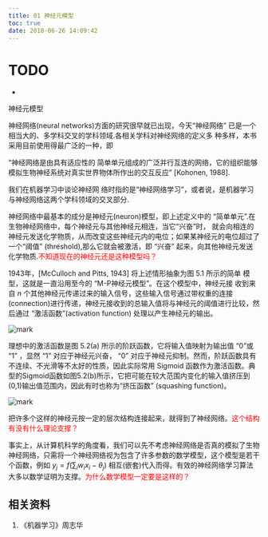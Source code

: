 ```yaml
---
title: 01 神经元模型
toc: true
date: 2018-06-26 14:09:42
---
```

# TODO
-


神经元模型


神经网络(neural networks)方面的研究很早就已出现，今天“神经网络” 已是一个相当大的、多学科交叉的学科领域.各相关学科对神经网络的定义多 种多样，本书采用目前使用得最广泛的一种，即

“神经网络是由具有适应性的 简单单元组成的广泛并行互连的网络，它的组织能够模拟生物神经系统对真实世界物体所作出的交互反应” [Kohonen, 1988].

我们在机器学习中谈论神经网 络时指的是“神经网络学习”，或者说，是机器学习与神经网络这两个学科领域的交叉部分.

神经网络中最基本的成分是神经元(neuron)模型，即上述定义中的 “简单单元”.在生物神经网络中，每个神经元与其他神经元相连，当它“兴奋”时， 就会向相连的神经元发送化学物质，从而改变这些神经元内的电位；如果某神经元的电位超过了一个“阈值” (threshold),那么它就会被激活，即 “兴奋” 起来，向其他神经元发送化学物质.<span style="color:red;">不知道现在的神经元还是这种模型吗？</span>

1943年，[McCulloch and Pitts, 1943] 将上述情形抽象为图 5.1 所示的简单 模型，这就是一直沿用至今的 “M-P神经元模型”。在这个模型中，神经元接 收到来自 $n$ 个其他神经元传递过来的输入信号，这些输入信号通过带权重的连接(connection)进行传递，神经元接收到的总输入值将与神经元的阈值进行比较，然后通过 “激活函数”(activation function) 处理以产生神经元的输出。

![mark](http://pacdb2bfr.bkt.clouddn.com/blog/image/180626/afC8EK634L.png?imageslim)



理想中的激活函数是图 5.2(a) 所示的阶跃函数，它将输入值映射为输出值 “0”或 “1” ，显然 “1” 对应于神经元兴奋， “0” 对应于神经元抑制。然而，阶跃函数具有不连续、不光滑等不太好的性质，因此实际常用 Sigmoid 函数作为激活函数。典型的Sigmoid函数如图5.2(b)所示，它把可能在较大范围内变化的输入值挤压到(0,1)输出值范围内，因此有时也称为“挤压函数” (squashing function)。

![mark](http://pacdb2bfr.bkt.clouddn.com/blog/image/180626/KmBECCJJ26.png?imageslim)


把许多个这样的神经元按一定的层次结构连接起来，就得到了神经网络。<span style="color:red;">这个结构有没有什么理论支撑？</span>

事实上，从计算机科学的角度看，我们可以先不考虑神经网络是否真的模拟了生物神经网络，只需将一个神经网络视为包含了许多参数的数学模型，这个模型是若干个函数，例如 $y_j=f(\sum_{i} w_ix_i-\theta_j)$ 相互(嵌套)代入而得。有效的神经网络学习算法大多以数学证明为支撑。<span style="color:red;">为什么数学模型一定要是这样的？</span>





## 相关资料
1. 《机器学习》周志华
